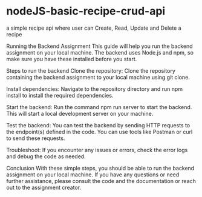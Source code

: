 # nodeJS-basic-recipe-crud-api
a simple recipe api where user can Create, Read, Update and Delete a recipe

Running the Backend Assignment
This guide will help you run the backend assignment on your local machine. The backend uses Node.js and npm, so make sure you have these installed before you start.

Steps to run the backend
Clone the repository: Clone the repository containing the backend assignment to your local machine using git clone.

Install dependencies: Navigate to the repository directory and run npm install to install the required dependencies.

Start the backend: Run the command npm run server to start the backend. This will start a local development server on your machine.

Test the backend: You can test the backend by sending HTTP requests to the endpoint(s) defined in the code. You can use tools like Postman or curl to send these requests.

Troubleshoot: If you encounter any issues or errors, check the error logs and debug the code as needed.

Conclusion
With these simple steps, you should be able to run the backend assignment on your local machine. If you have any questions or need further assistance, please consult the code and the documentation or reach out to the assignment creator.
